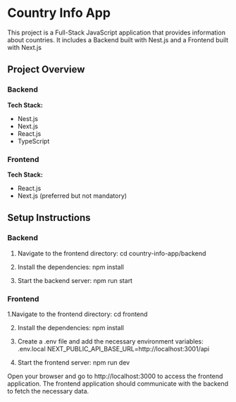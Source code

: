 # Country Info App

This project is a Full-Stack JavaScript application that provides information about countries. It includes a Backend built with Nest.js and a Frontend  built with Next.js

## Project Overview

### Backend
**Tech Stack:**
- Nest.js
- Next.js
- React.js
- TypeScript

### Frontend
**Tech Stack:**
- React.js
- Next.js (preferred but not mandatory)

## Setup Instructions

### Backend
1. Navigate to the frontend directory:
  cd country-info-app/backend
   
2. Install the dependencies:
  npm install

5. Start the backend server:
  npm run start
  
### Frontend
1.Navigate to the frontend directory:
  cd frontend

2. Install the dependencies:
npm install

4. Create a .env file and add the necessary environment variables:
.env.local
  NEXT_PUBLIC_API_BASE_URL=http://localhost:3001/api

5. Start the frontend server:
  npm run dev

Open your browser and go to http://localhost:3000 to access the frontend application. 
The frontend application should communicate with the backend to fetch the necessary data.

